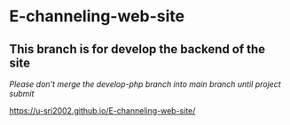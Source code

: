 # E-channeling-web-site

## This branch is for develop the backend of the site
*Please don't merge the develop-php branch into main branch until project submit*


https://u-sri2002.github.io/E-channeling-web-site/
